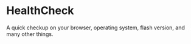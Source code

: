 # HealthCheck

A quick checkup on your browser, operating system, flash version, and many other things.
